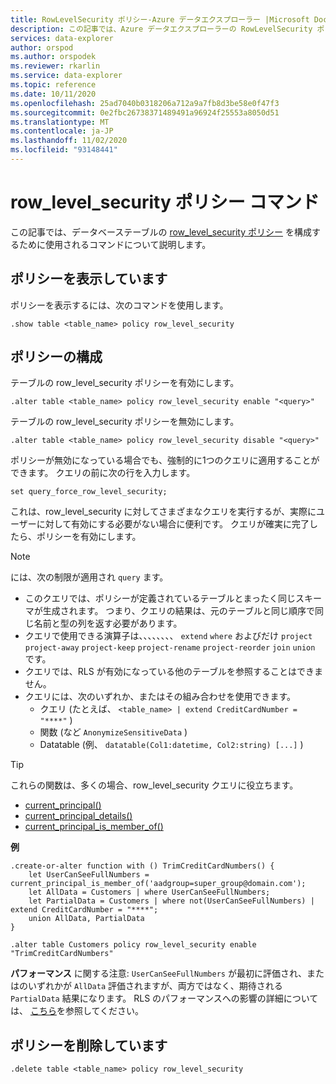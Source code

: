 ```yaml
---
title: RowLevelSecurity ポリシー-Azure データエクスプローラー |Microsoft Docs
description: この記事では、Azure データエクスプローラーの RowLevelSecurity ポリシーについて説明します。
services: data-explorer
author: orspod
ms.author: orspodek
ms.reviewer: rkarlin
ms.service: data-explorer
ms.topic: reference
ms.date: 10/11/2020
ms.openlocfilehash: 25ad7040b0318206a712a9a7fb8d3be58e0f47f3
ms.sourcegitcommit: 0e2fbc26738371489491a96924f25553a8050d51
ms.translationtype: MT
ms.contentlocale: ja-JP
ms.lasthandoff: 11/02/2020
ms.locfileid: "93148441"
---
```

# <a name="row_level_security-policy-command"></a>row_level_security ポリシー コマンド

この記事では、データベーステーブルの [row_level_security ポリシー](rowlevelsecuritypolicy.md) を構成するために使用されるコマンドについて説明します。

## <a name="displaying-the-policy"></a>ポリシーを表示しています

ポリシーを表示するには、次のコマンドを使用します。

```kusto
.show table <table_name> policy row_level_security
```

## <a name="configuring-the-policy"></a>ポリシーの構成

テーブルの row_level_security ポリシーを有効にします。

```kusto
.alter table <table_name> policy row_level_security enable "<query>"
```

テーブルの row_level_security ポリシーを無効にします。

```kusto
.alter table <table_name> policy row_level_security disable "<query>"
```

ポリシーが無効になっている場合でも、強制的に1つのクエリに適用することができます。 クエリの前に次の行を入力します。

`set query_force_row_level_security;`

これは、row_level_security に対してさまざまなクエリを実行するが、実際にユーザーに対して有効にする必要がない場合に便利です。 クエリが確実に完了したら、ポリシーを有効にします。

> [!NOTE]
> には、次の制限が適用され `query` ます。
>
> * このクエリでは、ポリシーが定義されているテーブルとまったく同じスキーマが生成されます。 つまり、クエリの結果は、元のテーブルと同じ順序で同じ名前と型の列を返す必要があります。
> * クエリで使用できる演算子は、、、、、、、、 `extend` `where` およびだけ `project` `project-away` `project-keep` `project-rename` `project-reorder` `join` `union` です。
> * クエリでは、RLS が有効になっている他のテーブルを参照することはできません。
> * クエリには、次のいずれか、またはその組み合わせを使用できます。
>    * クエリ (たとえば、 `<table_name> | extend CreditCardNumber = "****"` )
>    * 関数 (など `AnonymizeSensitiveData` )
>    * Datatable (例、 `datatable(Col1:datetime, Col2:string) [...]` )

> [!TIP]
> これらの関数は、多くの場合、row_level_security クエリに役立ちます。
> * [current_principal()](../query/current-principalfunction.md)
> * [current_principal_details()](../query/current-principal-detailsfunction.md)
> * [current_principal_is_member_of()](../query/current-principal-ismemberoffunction.md)

**例**

```kusto
.create-or-alter function with () TrimCreditCardNumbers() {
    let UserCanSeeFullNumbers = current_principal_is_member_of('aadgroup=super_group@domain.com');
    let AllData = Customers | where UserCanSeeFullNumbers;
    let PartialData = Customers | where not(UserCanSeeFullNumbers) | extend CreditCardNumber = "****";
    union AllData, PartialData
}

.alter table Customers policy row_level_security enable "TrimCreditCardNumbers"
```

**パフォーマンス** に関する注意: `UserCanSeeFullNumbers` が最初に評価され、またはのいずれかが `AllData` 評価されますが、両方ではなく、期待される `PartialData` 結果になります。
RLS のパフォーマンスへの影響の詳細については、 [こちら](rowlevelsecuritypolicy.md#performance-impact-on-queries)を参照してください。

## <a name="deleting-the-policy"></a>ポリシーを削除しています

```kusto
.delete table <table_name> policy row_level_security
```
